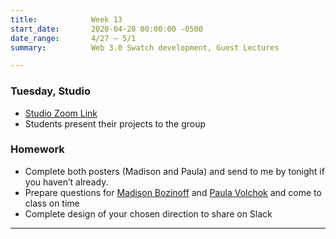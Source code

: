 ```yaml
---
title:            Week 13
start_date:       2020-04-20 00:00:00 -0500
date_range:       4/27 – 5/1
summary:          Web 3.0 Swatch development, Guest Lectures

---
```



### Tuesday, Studio

- [Studio Zoom Link](https://newschool.zoom.us/my/nikafisher)
- Students present their projects to the group

### Homework
- Complete both posters (Madison and Paula) and send to me by tonight if you haven&rsquo;t already.
- Prepare questions for [Madison Bozinoff](http://madisonbozinoff.com/) and [Paula Volchok](https://paulavolchok.com/) and come to class on time
- Complete design of your chosen direction to share on Slack
---
